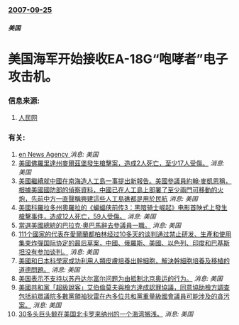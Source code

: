 ### [2007-09-25](/news/2007/09/25/index.md)

##### 美国
# 美国海军开始接收EA-18G“咆哮者”电子攻击机。




### 信息来源:

1. [人民网](http://world.people.com.cn/GB/42032/6315855.html)

### 有关:

1. [en News Agency ](/zh/news/2017/03/21/en-News-Agency.md) _消息: 美国_
2. [美國佛羅里達州麥爾茲堡發生槍擊案，造成2人死亡，至少17人受傷。](/zh/news/2016/07/25/美國佛羅里達州麥爾茲堡發生槍擊案-造成2人死亡-至少17人受傷.md) _消息: 美国_
3. [美國繼續就中國在南海造人工島一事提出新報告。美國參議員約翰·麥凱恩稱，根據美國國防部的偵察資料，中國已在人工島上部署了至少兩門可移動的火炮，先前中方一直聲稱興建這些人工島礁都是用於民航](/zh/news/2015/05/29/美國繼續就中國在南海造人工島一事提出新報告-美國參議員約翰-麥凱恩稱-根據美國國防部的偵察資料-中國已在人工島上部署了至.md) _消息: 美国_
4. [ 美國科羅拉多州奧羅拉的《蝙蝠侠前传3：黑暗骑士崛起》电影首映式上發生槍擊事件，造成12人死亡，59人受傷。](/zh/news/2012/07/20/美國科羅拉多州奧羅拉的-蝙蝠侠前传3-黑暗骑士崛起-电影首映式上發生槍擊事件-造成12人死亡-59人受傷.md) _消息: 美国_
5. [當選美國總統的巴拉克·奧巴馬辭去參議員一職。](/zh/news/2008/11/16/當選美國總統的巴拉克-奧巴馬辭去參議員一職.md) _消息: 美国_
6. [111个國家的代表在愛爾蘭都柏林经过10多天的谈判通过禁止研发、生產和使用集束炸彈国际协定的最后草案，中國、俄羅斯、美國、以色列、印度和巴基斯坦没有参加谈判。](/zh/news/2008/05/30/111个國家的代表在愛爾蘭都柏林经过10多天的谈判通过禁止研发-生產和使用集束炸彈国际协定的最后草案-中國-俄羅斯-美國.md) _消息: 美国_
7. [美國和日本科學家成功利用人類皮膚培養出幹細胞，解決幹細胞培養及移植的道德問題。](/zh/news/2007/11/21/美國和日本科學家成功利用人類皮膚培養出幹細胞-解決幹細胞培養及移植的道德問題.md) _消息: 美国_
8. [美国表示不支持以苏丹达尔富尔问题为由抵制北京奥运的行为。](/zh/news/2007/06/4/美国表示不支持以苏丹达尔富尔问题为由抵制北京奥运的行为.md) _消息: 美国_
9. [美國共和黨「超級說客」艾伯倫莫夫與檢方達成認罪協議，同意協助檢方調查包括前眾議院多數黨領袖狄雷在內多位共和黨重量級國會議員可能涉及的貪污案。](/zh/news/2006/01/3/美國共和黨-超級說客-艾伯倫莫夫與檢方達成認罪協議-同意協助檢方調查包括前眾議院多數黨領袖狄雷在內多位共和黨重量級國會議.md) _消息: 美国_
10. [ 30多头巨头鲸在美国北卡罗来纳州的一个海湾搁浅。](/zh/news/2005/01/15/30多头巨头鲸在美国北卡罗来纳州的一个海湾搁浅.md) _消息: 美国_
